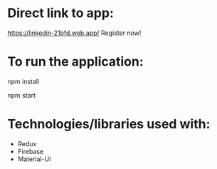 # Direct link to app: 
https://linkedin-21bfd.web.app/
Register now!

# To run the application:

npm install


npm start

# Technologies/libraries used with:

- Redux
- Firebase
- Material-UI

